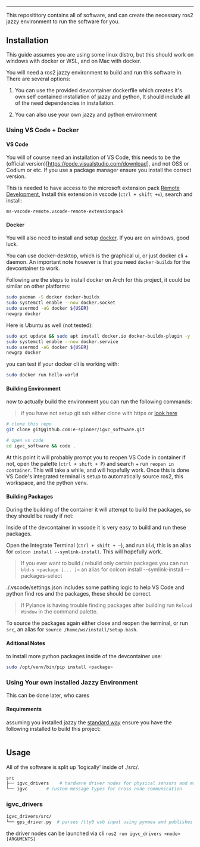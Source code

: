 #
>
---

This reposititory contains all of software, and can create the necessary ros2 jazzy environment to run the software for you.

## Installation
This guide assumes you are using some linux distro, but this should work on windows with docker or WSL, and on Mac with docker.

You will need a ros2 jazzy environment to build and run this software in. There are several options:

1. You can use the provided devcontainer dockerfile which creates it's own self contained installation of jazzy and python, It should include all of the need dependencies in installation.

2. You can also use your own jazzy and python environment

### Using VS Code + Docker

#### VS Code
You will of course need an installation of VS Code, this needs to be the (official version)[https://code.visualstudio.com/download], and not OSS or Codium or etc. If you use a package manager ensure you install the correct version.

This is needed to have access to the microsoft extension pack [Remote Development](https://marketplace.visualstudio.com/items?itemName=ms-vscode-remote.vscode-remote-extensionpack), Install this extension in vscode (`ctrl + shift +x`), search and install:

```
ms-vscode-remote.vscode-remote-extensionpack
```

#### Docker
You will also need to install and setup [docker](https://docs.docker.com/get-started/get-docker/). If you are on windows, good luck.

You can use docker-desktop, which is the graphical ui, or just docker cli + daemon. An important note however is that you need `docker-buildx` for the devcontainer to work.

Following are the steps to install docker on Arch for this project, it could be similar on other platforms:
```bash
sudo pacman -S docker docker-buildx
sudo systemctl enable --now docker.socket
sudo usermod -aG docker ${USER}
newgrp docker
```

Here is Ubuntu as well (not tested):
```bash
sudo apt update && sudo apt install docker.io docker-buildx-plugin -y
sudo systemctl enable --now docker.service
sudo usermod -aG docker ${USER}
newgrp docker
```

you can test if your docker cli is working with:
```bash
sudo docker run hello-world
```

#### Building Environment
now to actually build the environment you can run the following commands:

> if you have not setup git ssh either clone with https or [look here](https://docs.github.com/en/authentication/connecting-to-github-with-ssh)

```bash
# clone this repo
git clone git@github.com:e-spinner/igvc_software.git

# open vs code
cd igvc_software && code .
```

At this point it will probably prompt you to reopen VS Code in container if not, open the palette (`ctrl + shift + P`) and search + run `reopen in container`. This will take a while, and will hopefully work. Once this is done VS Code's integrated terminal is setup to automatically source ros2, this workspace, and the python venv.

#### Building Packages
During the building of the container it will attempt to build the packages, so they should be ready if not:

Inside of the devcontainer in vscode it is very easy to build and run these packages.

Open the Integrate Terminal (`Ctrl + shift + ~`), and run `bld`, this is an alias for `colcon install --symlink-install`. This will hopefully work.

> If you ever want to build / rebuild only certain packages you can run `bld-s <package [... ]>` an alias for colcon install --symlink-install --packages-select

./.vscode/settings.json includes some pathing logic to help VS Code and python find ros and the packages, these should be correct.
> If Pylance is having trouble finding packages after building run `Reload Window` in the command palette.

To source the packages again either close and reopen the terminal, or run `src`, an alias for `source /home/ws/install/setup.bash`.


#### Aditional Notes
to install more python packages inside of the devcontainer use:
```bash
sudo /opt/venv/bin/pip install <package>
```

### Using Your own installed Jazzy Environment
This can be done later, who cares

#### Requirements

assuming you installed jazzy the [standard way](https://docs.ros.org/en/jazzy/Installation.html)
ensure you have the following installed to build this project:

```bash

```

## Usage

All of the software is split up 'logically' inside of ./src/.

```bash
src
├── igvc_drivers    # hardware driver nodes for physical sensors and motors
└── igvc       # custom message types for cross node communication
```

### igvc_drivers

```bash
igvc_drivers/src/
└── gps_driver.py  # parses /tty0 usb input using pynmea amd publishes to -t topic
```

the driver nodes can be launched via cli `ros2 run igvc_drivers <node> [ARGUMENTS]`


